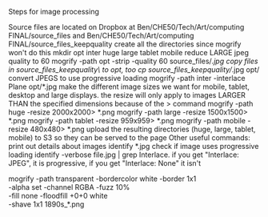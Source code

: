 Steps for image processing

Source files are located on Dropbox at Ben/CHE50/Tech/Art/computing FINAL/source_files and Ben/CHE50/Tech/Art/computing FINAL/source_files_keepquality
create all the directories since mogrify won't do this mkdir opt inter huge large tablet mobile
reduce LARGE jpeg quality to 60 mogrify -path opt  -strip -quality 60 source_files/*.jpg
copy files in source_files_keepquality\ to opt, too cp source_files_keepquality/*.jpg opt/
convert JPEGS to use progressive loading mogrify -path inter -interlace Plane opt/*.jpg
make the different image sizes we want for mobile, tablet, desktop and large displays. the resize will only apply to images LARGER THAN the specified dimensions because of the \> command
mogrify -path huge -resize 2000x2000\> *.png
mogrify -path large -resize 1500x1500\> *.png
mogrify -path tablet -resize 959x959\> *.png
mogrify -path mobile -resize 480x480\> *.png
upload the resulting directories (huge, large, tablet, mobile) to S3 so they can be served to the page
Other useful commands:
print out details about images identify *.jpg
check if image uses progressive loading identify -verbose file.jpg | grep Interlace. if you get "Interlace: JPEG", it is progressive, if you get "Interlace: None" it isn't


mogrify -path transparent -bordercolor white -border 1x1 \
          -alpha set -channel RGBA -fuzz 10% \
          -fill none -floodfill +0+0 white \
          -shave 1x1 1890s_*.png